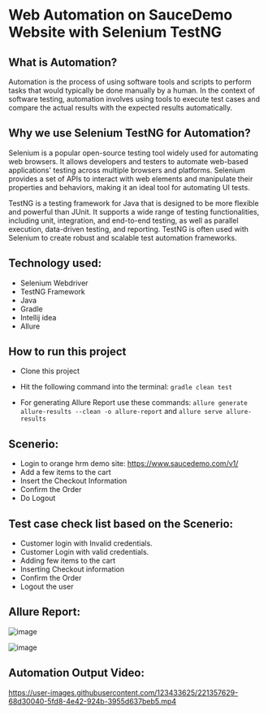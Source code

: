 # Web Automation on SauceDemo Website with Selenium TestNG

## What is Automation?

Automation is the process of using software tools and scripts to perform tasks that would typically be done manually by a human. In the context of software testing, automation involves using tools to execute test cases and compare the actual results with the expected results automatically.

## Why we use Selenium TestNG for Automation?

Selenium is a popular open-source testing tool widely used for automating web browsers. It allows developers and testers to automate web-based applications' testing across multiple browsers and platforms. Selenium provides a set of APIs to interact with web elements and manipulate their properties and behaviors, making it an ideal tool for automating UI tests.

TestNG is a testing framework for Java that is designed to be more flexible and powerful than JUnit. It supports a wide range of testing functionalities, including unit, integration, and end-to-end testing, as well as parallel execution, data-driven testing, and reporting. TestNG is often used with Selenium to create robust and scalable test automation frameworks.

## Technology used:
- Selenium Webdriver
- TestNG Framework
- Java
- Gradle
- Intellij idea
- Allure

## How to run this project

- Clone this project
- Hit the following command into the terminal:
 ```gradle clean test```
 
- For generating Allure Report use these commands:
```allure generate allure-results --clean -o allure-report``` and
```allure serve allure-results```

## Scenerio:

- Login to orange hrm demo site: https://www.saucedemo.com/v1/
- Add a few items to the cart
- Insert the Checkout Information
- Confirm the Order
- Do Logout

## Test case check list based on the Scenerio:

- Customer login with Invalid credentials. 
- Customer Login with valid credentials.
- Adding few items to the cart
- Inserting Checkout information
- Confirm the Order
- Logout the user

## Allure Report:


![image](https://github.com/Siddik-1997/Web-Automation-on-Swag-Lab-with-Selenium-TestNG/assets/123433625/758ab119-cfc3-4ec4-9dd6-7f5475a35a4b)


![image](https://github.com/Siddik-1997/Web-Automation-on-Swag-Lab-with-Selenium-TestNG/assets/123433625/3993a6e1-35d2-4673-b1f2-d3928af86cfc)


## Automation Output Video:

https://user-images.githubusercontent.com/123433625/221357629-68d30040-5fd8-4e42-924b-3955d637beb5.mp4




